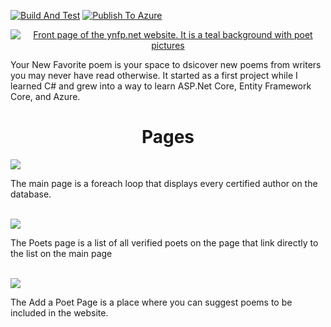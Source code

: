 [![Build And Test](https://github.com/MetzinAround/Your-New-Favorite-Poem/actions/workflows/BuildAndTest.yml/badge.svg)](https://github.com/MetzinAround/Your-New-Favorite-Poem/actions/workflows/BuildAndTest.yml) [![Publish To Azure](https://github.com/MetzinAround/Your-New-Favorite-Poem/actions/workflows/PublishToAzure.yml/badge.svg)](https://github.com/MetzinAround/Your-New-Favorite-Poem/actions/workflows/PublishToAzure.yml)

<div align="center">
  <a href="https://www.ynfp.net"><img src ="https://user-images.githubusercontent.com/65838556/110222511-ba46c780-7ea0-11eb-82b1-91759a8b27e3.png" alt="Front page of the ynfp.net website. It is a teal background with poet pictures"></a>
</div>

<p> Your New Favorite poem is your space to dsicover new poems from writers you may never have read otherwise. It started as a first project while I learned C# and grew into a way to learn ASP.Net Core, Entity Framework Core, and Azure. </p>

<div align="center"> <h1 align="center"> Pages </h1></div>

<img src ="https://user-images.githubusercontent.com/65838556/108634879-d7fc4180-7449-11eb-9963-84fc1115f2b3.png">
<p> The main page is a foreach loop that displays every certified author on the database. </p>
</br>
<img src ="https://user-images.githubusercontent.com/65838556/110222567-2d503e00-7ea1-11eb-9966-1ee2604b8a9e.png">
<p> The Poets page is a list of all verified poets on the page that link directly to the list on the main page </p>
</br>
<img src ="https://user-images.githubusercontent.com/65838556/110222590-4f49c080-7ea1-11eb-8244-575a6190d2db.png">
<p> The Add a Poet Page is a place where you can suggest poems to be included in the website. </p>
